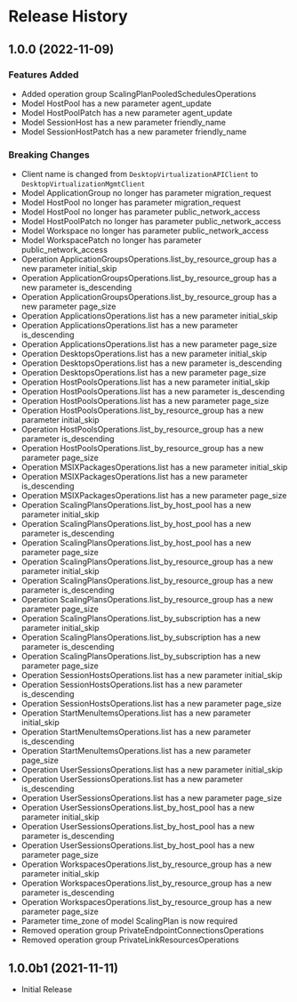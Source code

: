 # Release History

## 1.0.0 (2022-11-09)

### Features Added

  - Added operation group ScalingPlanPooledSchedulesOperations
  - Model HostPool has a new parameter agent_update
  - Model HostPoolPatch has a new parameter agent_update
  - Model SessionHost has a new parameter friendly_name
  - Model SessionHostPatch has a new parameter friendly_name

### Breaking Changes

  - Client name is changed from `DesktopVirtualizationAPIClient` to `DesktopVirtualizationMgmtClient`
  - Model ApplicationGroup no longer has parameter migration_request
  - Model HostPool no longer has parameter migration_request
  - Model HostPool no longer has parameter public_network_access
  - Model HostPoolPatch no longer has parameter public_network_access
  - Model Workspace no longer has parameter public_network_access
  - Model WorkspacePatch no longer has parameter public_network_access
  - Operation ApplicationGroupsOperations.list_by_resource_group has a new parameter initial_skip
  - Operation ApplicationGroupsOperations.list_by_resource_group has a new parameter is_descending
  - Operation ApplicationGroupsOperations.list_by_resource_group has a new parameter page_size
  - Operation ApplicationsOperations.list has a new parameter initial_skip
  - Operation ApplicationsOperations.list has a new parameter is_descending
  - Operation ApplicationsOperations.list has a new parameter page_size
  - Operation DesktopsOperations.list has a new parameter initial_skip
  - Operation DesktopsOperations.list has a new parameter is_descending
  - Operation DesktopsOperations.list has a new parameter page_size
  - Operation HostPoolsOperations.list has a new parameter initial_skip
  - Operation HostPoolsOperations.list has a new parameter is_descending
  - Operation HostPoolsOperations.list has a new parameter page_size
  - Operation HostPoolsOperations.list_by_resource_group has a new parameter initial_skip
  - Operation HostPoolsOperations.list_by_resource_group has a new parameter is_descending
  - Operation HostPoolsOperations.list_by_resource_group has a new parameter page_size
  - Operation MSIXPackagesOperations.list has a new parameter initial_skip
  - Operation MSIXPackagesOperations.list has a new parameter is_descending
  - Operation MSIXPackagesOperations.list has a new parameter page_size
  - Operation ScalingPlansOperations.list_by_host_pool has a new parameter initial_skip
  - Operation ScalingPlansOperations.list_by_host_pool has a new parameter is_descending
  - Operation ScalingPlansOperations.list_by_host_pool has a new parameter page_size
  - Operation ScalingPlansOperations.list_by_resource_group has a new parameter initial_skip
  - Operation ScalingPlansOperations.list_by_resource_group has a new parameter is_descending
  - Operation ScalingPlansOperations.list_by_resource_group has a new parameter page_size
  - Operation ScalingPlansOperations.list_by_subscription has a new parameter initial_skip
  - Operation ScalingPlansOperations.list_by_subscription has a new parameter is_descending
  - Operation ScalingPlansOperations.list_by_subscription has a new parameter page_size
  - Operation SessionHostsOperations.list has a new parameter initial_skip
  - Operation SessionHostsOperations.list has a new parameter is_descending
  - Operation SessionHostsOperations.list has a new parameter page_size
  - Operation StartMenuItemsOperations.list has a new parameter initial_skip
  - Operation StartMenuItemsOperations.list has a new parameter is_descending
  - Operation StartMenuItemsOperations.list has a new parameter page_size
  - Operation UserSessionsOperations.list has a new parameter initial_skip
  - Operation UserSessionsOperations.list has a new parameter is_descending
  - Operation UserSessionsOperations.list has a new parameter page_size
  - Operation UserSessionsOperations.list_by_host_pool has a new parameter initial_skip
  - Operation UserSessionsOperations.list_by_host_pool has a new parameter is_descending
  - Operation UserSessionsOperations.list_by_host_pool has a new parameter page_size
  - Operation WorkspacesOperations.list_by_resource_group has a new parameter initial_skip
  - Operation WorkspacesOperations.list_by_resource_group has a new parameter is_descending
  - Operation WorkspacesOperations.list_by_resource_group has a new parameter page_size
  - Parameter time_zone of model ScalingPlan is now required
  - Removed operation group PrivateEndpointConnectionsOperations
  - Removed operation group PrivateLinkResourcesOperations

## 1.0.0b1 (2021-11-11)

* Initial Release
